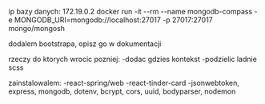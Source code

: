 ip bazy danych: 172.19.0.2
docker run -it --rm --name mongodb-compass -e MONGODB_URI=mongodb://localhost:27017 -p 27017:27017 mongo/mongosh

dodalem bootstrapa, opisz go w dokumentacji

rzeczy do ktorych wrocic pozniej:
-dodac gdzies kontekst
-podzielic ladnie scss

zainstalowalem:
-react-spring/web
-react-tinder-card
-jsonwebtoken, express, mongodb, dotenv, bcrypt, cors, uuid, bodyparser, nodemon